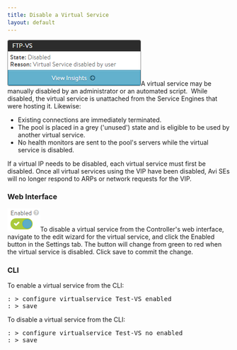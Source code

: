 ```yaml
---
title: Disable a Virtual Service
layout: default
---
```

<img src="img/Disabled1.png" alt="Disabled1" width="302" height="104">A virtual service may be manually disabled by an administrator or an automated script.  While disabled, the virtual service is unattached from the Service Engines that were hosting it. Likewise:

* Existing connections are immediately terminated.
* The pool is placed in a grey ('unused') state and is eligible to be used by another virtual service.
* No health monitors are sent to the pool's servers while the virtual service is disabled.

If a virtual IP needs to be disabled, each virtual service must first be disabled. Once all virtual services using the VIP have been disabled, Avi SEs will no longer respond to ARPs or network requests for the VIP.

### Web Interface

<img src="img/Disabled2.png" alt="Disabled2" width="74" height="52">To disable a virtual service from the Controller's web interface, navigate to the edit wizard for the virtual service, and click the Enabled button in the Settings tab. The button will change from green to red when the virtual service is disabled. Click save to commit the change.

### CLI

To enable a virtual service from the CLI:
<pre>: &gt; configure virtualservice Test-VS enabled
: &gt; save</pre>

To disable a virtual service from the CLI:

<pre>: &gt; configure virtualservice Test-VS no enabled
: &gt; save</pre>

 
